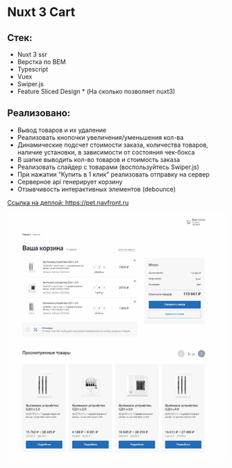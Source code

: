 # Nuxt 3 Cart

## Стек:

- Nuxt 3 ssr
- Верстка по BEM
- Typescript
- Vuex
- Swiper.js
- Feature Sliced Design \* (На сколько позволяет nuxt3)

## Реализовано:

- Вывод товаров и их удаление
- Реализовать кнопочки увеличения/уменьшения кол-ва
- Динамические подсчет стоимости заказа, количества товаров, наличие установки, в зависимости от
  состояния чек-бокса
- В шапке выводить кол-во товаров и стоимость заказа
- Реализовать слайдер с товарами (воспользуйтесь Swiper.js)
- При нажатии “Купить в 1 клик” реализовать отправку на сервер
- Серверное api генерирует корзину
- Отзывчивость интерактивных элементов (debounce)

<a href="https://pet.navfront.ru">Ссылка на деплой: https://pet.navfront.ru</a>

<img src="./mocks/screen.jpg"/>
